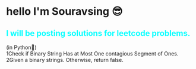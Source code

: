 <h1><b>hello I'm Souravsing 😎</b></h1>
<h2 style="color:aqua">I will be posting solutions for leetcode problems.</h2>
(in Python🐍)
<br>
<a href="1" style="text-decoration:none">1Check if Binary String Has at Most One contagious Segment of Ones.</a><br>
<a href="1" style="text-decoration:none">2Given a binary strings. Otherwise, return false.</a>

